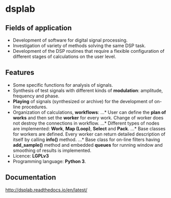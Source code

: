 # dsplab

## Fields of application

* Development of software for digital signal processing.
* Investigation of variety of methods solving the same DSP task.
* Development of the DSP routines that require a flexible configuration of different stages of calculations on the user level.

## Features

* Some specific functions for analysis of signals.
* Synthesis of test signals with different kinds of **modulation**: amplitude, frequency and phase.
* **Playing** of signals (synthesized or archive) for the development of on-line procedures.
* Organization of calculations, **workflows**:
...* User can define the **plan of works** and then set the **worker** for every work. Change of worker does not destroy the connections in workflow.
...* Different types of nodes are implemented: **Work**, **Map (Loop)**, **Select** and **Pack**.
...* Base classes for workers are defined. Every worker can return detailed description of itself by calling **info()** method.
...* Base class for on-line filters having **add_sample()** method and embedded **queues** for running window and smoothing of results is implemented.
* Licence: **LGPLv3**
* Programming language: **Python 3**.

## Documentation

http://dsplab.readthedocs.io/en/latest/


